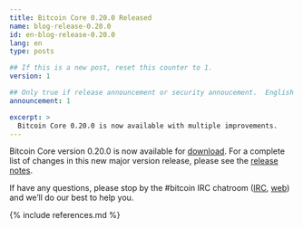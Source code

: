```yaml
---
title: Bitcoin Core 0.20.0 Released
name: blog-release-0.20.0
id: en-blog-release-0.20.0
lang: en
type: posts

## If this is a new post, reset this counter to 1.
version: 1

## Only true if release announcement or security annoucement.  English posts only
announcement: 1

excerpt: >
  Bitcoin Core 0.20.0 is now available with multiple improvements.
---
```

Bitcoin Core version 0.20.0 is now available for [download][download
page]. For a complete list of changes in this new major version release,
please see the [release notes][].

If have any questions, please stop by the #bitcoin IRC chatroom
([IRC][irc], [web][web irc]) and we’ll do our best to help you.

[release notes]: /en/releases/0.20.0/
[IRC]: irc://irc.freenode.net/bitcoin
[web irc]: https://webchat.freenode.net/#bitcoin
[download page]: /en/download

{% include references.md %}
